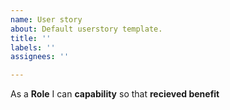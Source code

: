 ```yaml
---
name: User story
about: Default userstory template.
title: ''
labels: ''
assignees: ''

---
```


As a **Role** I can **capability** so that **recieved benefit**
